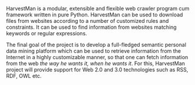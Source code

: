 HarvestMan is a modular, extensible and flexible web crawler program cum framework written in pure Python. HarvestMan can be used to download files from websites according to a number of customized rules and constraints. It can be used to find information from websites matching keywords or regular expressions.

The final goal of the project is to develop a full-fledged semantic personal data mining platform which can be used to retrieve information from the Internet in a highly customizable manner, so that one can fetch information from the web _the way he wants it, when he wants it_. For this, HarvestMan project will provide support for Web 2.0 and 3.0 technologies such as RSS, RDF, OWL etc.
